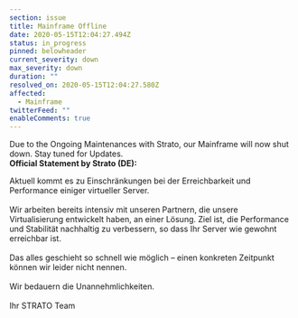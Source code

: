 ```yaml
---
section: issue
title: Mainframe Offline
date: 2020-05-15T12:04:27.494Z
status: in_progress
pinned: belowheader
current_severity: down
max_severity: down
duration: ""
resolved_on: 2020-05-15T12:04:27.580Z
affected:
  - Mainframe
twitterFeed: ""
enableComments: true
---
```

Due to the Ongoing Maintenances with Strato, our Mainframe will now shut down. Stay tuned for Updates. \
**Official Statement by Strato (DE):**

<!--StartFragment-->

Aktuell kommt es zu Einschränkungen bei der Erreichbarkeit und Performance einiger virtueller Server.\
\
Wir arbeiten bereits intensiv mit unseren Partnern, die unsere Virtualisierung entwickelt haben, an einer Lösung. Ziel ist, die Performance und Stabilität nachhaltig zu verbessern, so dass Ihr Server wie gewohnt erreichbar ist.\
\
Das alles geschieht so schnell wie möglich – einen konkreten Zeitpunkt können wir leider nicht nennen.\
\
Wir bedauern die Unannehmlichkeiten.\
\
Ihr STRATO Team

<!--EndFragment-->